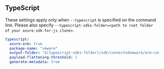 ## TypeScript

These settings apply only when `--typescript` is specified on the command line.
Please also specify `--typescript-sdks-folder=<path to root folder of your azure-sdk-for-js clone>`.

```yaml $(typescript)
typescript:
  azure-arm: true
  package-name: "vmware"
  output-folder: "$(typescript-sdks-folder)/sdk/connectedvmware/arm-connectedvmware"
  payload-flattening-threshold: 1
  generate-metadata: true
```
